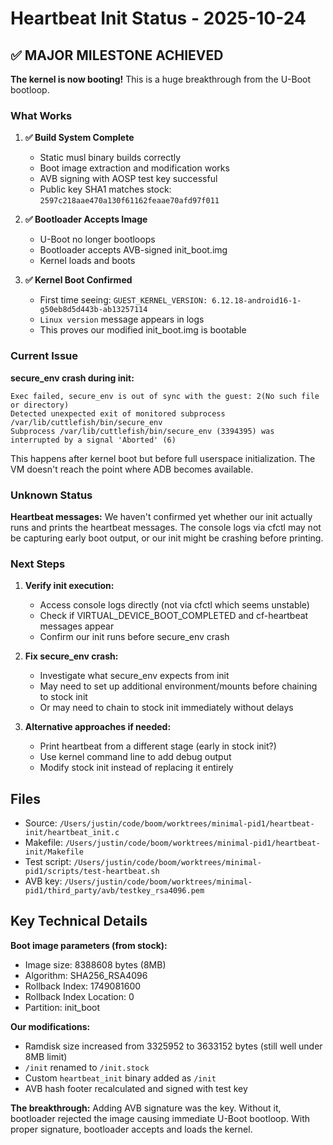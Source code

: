 # Heartbeat Init Status - 2025-10-24

## ✅ MAJOR MILESTONE ACHIEVED

**The kernel is now booting!** This is a huge breakthrough from the U-Boot bootloop.

### What Works

1. **✅ Build System Complete**
   - Static musl binary builds correctly
   - Boot image extraction and modification works
   - AVB signing with AOSP test key successful
   - Public key SHA1 matches stock: `2597c218aae470a130f61162feaae70afd97f011`

2. **✅ Bootloader Accepts Image**
   - U-Boot no longer bootloops
   - Bootloader accepts AVB-signed init_boot.img
   - Kernel loads and boots

3. **✅ Kernel Boot Confirmed**
   - First time seeing: `GUEST_KERNEL_VERSION: 6.12.18-android16-1-g50eb8d5d443b-ab13257114`
   - `Linux version` message appears in logs
   - This proves our modified init_boot.img is bootable

### Current Issue

**secure_env crash during init:**
```
Exec failed, secure_env is out of sync with the guest: 2(No such file or directory)
Detected unexpected exit of monitored subprocess /var/lib/cuttlefish/bin/secure_env
Subprocess /var/lib/cuttlefish/bin/secure_env (3394395) was interrupted by a signal 'Aborted' (6)
```

This happens after kernel boot but before full userspace initialization. The VM doesn't reach the point where ADB becomes available.

### Unknown Status

**Heartbeat messages:** We haven't confirmed yet whether our init actually runs and prints the heartbeat messages. The console logs via cfctl may not be capturing early boot output, or our init might be crashing before printing.

### Next Steps

1. **Verify init execution:**
   - Access console logs directly (not via cfctl which seems unstable)
   - Check if VIRTUAL_DEVICE_BOOT_COMPLETED and cf-heartbeat messages appear
   - Confirm our init runs before secure_env crash

2. **Fix secure_env crash:**
   - Investigate what secure_env expects from init
   - May need to set up additional environment/mounts before chaining to stock init
   - Or may need to chain to stock init immediately without delays

3. **Alternative approaches if needed:**
   - Print heartbeat from a different stage (early in stock init?)
   - Use kernel command line to add debug output
   - Modify stock init instead of replacing it entirely

## Files

- Source: `/Users/justin/code/boom/worktrees/minimal-pid1/heartbeat-init/heartbeat_init.c`
- Makefile: `/Users/justin/code/boom/worktrees/minimal-pid1/heartbeat-init/Makefile`  
- Test script: `/Users/justin/code/boom/worktrees/minimal-pid1/scripts/test-heartbeat.sh`
- AVB key: `/Users/justin/code/boom/worktrees/minimal-pid1/third_party/avb/testkey_rsa4096.pem`

## Key Technical Details

**Boot image parameters (from stock):**
- Image size: 8388608 bytes (8MB)
- Algorithm: SHA256_RSA4096
- Rollback Index: 1749081600
- Rollback Index Location: 0
- Partition: init_boot

**Our modifications:**
- Ramdisk size increased from 3325952 to 3633152 bytes (still well under 8MB limit)
- `/init` renamed to `/init.stock`
- Custom `heartbeat_init` binary added as `/init`
- AVB hash footer recalculated and signed with test key

**The breakthrough:** Adding AVB signature was the key. Without it, bootloader rejected the image causing immediate U-Boot bootloop. With proper signature, bootloader accepts and loads the kernel.

